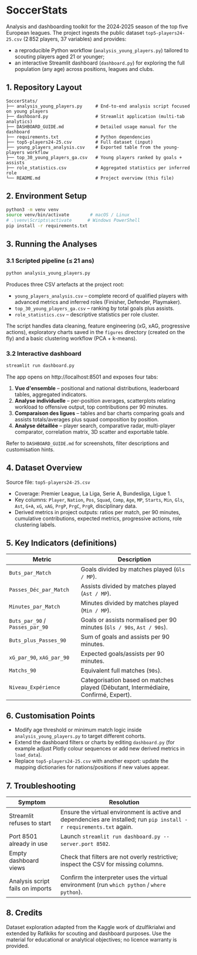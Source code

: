 # SoccerStats

Analysis and dashboarding toolkit for the 2024‑2025 season of the top five European leagues. The project ingests the public dataset `top5-players24-25.csv` (2 852 players, 37 variables) and provides:

- a reproducible Python workflow (`analysis_young_players.py`) tailored to scouting players aged 21 or younger;
- an interactive Streamlit dashboard (`dashboard.py`) for exploring the full population (any age) across positions, leagues and clubs.

## 1. Repository Layout
```
SoccerStats/
├── analysis_young_players.py     # End-to-end analysis script focused on young players
├── dashboard.py                  # Streamlit application (multi-tab analytics)
├── DASHBOARD_GUIDE.md            # Detailed usage manual for the dashboard
├── requirements.txt              # Python dependencies
├── top5-players24-25.csv         # Full dataset (input)
├── young_players_analysis.csv    # Exported table from the young-players workflow
├── top_30_young_players_ga.csv   # Young players ranked by goals + assists
├── role_statistics.csv           # Aggregated statistics per inferred role
└── README.md                     # Project overview (this file)
```

## 2. Environment Setup
```bash
python3 -m venv venv
source venv/bin/activate        # macOS / Linux
# .\venv\Scripts\activate      # Windows PowerShell
pip install -r requirements.txt
```

## 3. Running the Analyses
### 3.1 Scripted pipeline (≤ 21 ans)
```bash
python analysis_young_players.py
```
Produces three CSV artefacts at the project root:
- `young_players_analysis.csv` – complete record of qualified players with advanced metrics and inferred roles (Finisher, Defender, Playmaker).
- `top_30_young_players_ga.csv` – ranking by total goals plus assists.
- `role_statistics.csv` – descriptive statistics per role cluster.

The script handles data cleaning, feature engineering (xG, xAG, progressive actions), exploratory charts saved in the `figures` directory (created on the fly) and a basic clustering workflow (PCA + k-means).

### 3.2 Interactive dashboard
```bash
streamlit run dashboard.py
```
The app opens on http://localhost:8501 and exposes four tabs:
1. **Vue d'ensemble** – positional and national distributions, leaderboard tables, aggregated indicators.
2. **Analyse individuelle** – per-position averages, scatterplots relating workload to offensive output, top contributions per 90 minutes.
3. **Comparaison des ligues** – tables and bar charts comparing goals and assists totals/averages plus squad composition by position.
4. **Analyse détaillée** – player search, comparative radar, multi-player comparator, correlation matrix, 3D scatter and exportable table.

Refer to `DASHBOARD_GUIDE.md` for screenshots, filter descriptions and customisation hints.

## 4. Dataset Overview
Source file: `top5-players24-25.csv`
- Coverage: Premier League, La Liga, Serie A, Bundesliga, Ligue 1.
- Key columns: `Player`, `Nation`, `Pos`, `Squad`, `Comp`, `Age`, `MP`, `Starts`, `Min`, `Gls`, `Ast`, `G+A`, `xG`, `xAG`, `PrgP`, `PrgC`, `PrgR`, disciplinary data.
- Derived metrics in project outputs: ratios per match, per 90 minutes, cumulative contributions, expected metrics, progressive actions, role clustering labels.

## 5. Key Indicators (definitions)
| Metric | Description |
|--------|-------------|
| `Buts_par_Match` | Goals divided by matches played (`Gls / MP`). |
| `Passes_Déc_par_Match` | Assists divided by matches played (`Ast / MP`). |
| `Minutes_par_Match` | Minutes divided by matches played (`Min / MP`). |
| `Buts_par_90` / `Passes_par_90` | Goals or assists normalised per 90 minutes (`Gls / 90s`, `Ast / 90s`). |
| `Buts_plus_Passes_90` | Sum of goals and assists per 90 minutes. |
| `xG_par_90`, `xAG_par_90` | Expected goals/assists per 90 minutes. |
| `Matchs_90` | Equivalent full matches (`90s`). |
| `Niveau_Expérience` | Categorisation based on matches played (Débutant, Intermédiaire, Confirmé, Expert). |

## 6. Customisation Points
- Modify age threshold or minimum match logic inside `analysis_young_players.py` to target different cohorts.
- Extend the dashboard filters or charts by editing `dashboard.py` (for example adjust Plotly colour sequences or add new derived metrics in `load_data`).
- Replace `top5-players24-25.csv` with another export: update the mapping dictionaries for nations/positions if new values appear.

## 7. Troubleshooting
| Symptom | Resolution |
|---------|------------|
| Streamlit refuses to start | Ensure the virtual environment is active and dependencies are installed; run `pip install -r requirements.txt` again. |
| Port 8501 already in use | Launch `streamlit run dashboard.py --server.port 8502`. |
| Empty dashboard views | Check that filters are not overly restrictive; inspect the CSV for missing columns. |
| Analysis script fails on imports | Confirm the interpreter uses the virtual environment (run `which python` / `where python`). |

## 8. Credits
Dataset exploration adapted from the Kaggle work of dzulfikrialwi and extended by Rafikiks for scouting and dashboard purposes. Use the material for educational or analytical objectives; no licence warranty is provided.
